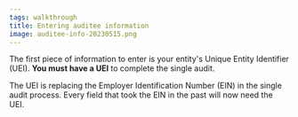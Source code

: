 ```yaml
---
tags: walkthrough
title: Entering auditee information
image: auditee-info-20230515.png
---
```


The first piece of information to enter is your entity's Unique Entity Identifier (UEI). **You must have a UEI** to complete the single audit.

The UEI is replacing the Employer Identification Number (EIN) in the single audit process. Every field that took the EIN in the past will now need the UEI.
